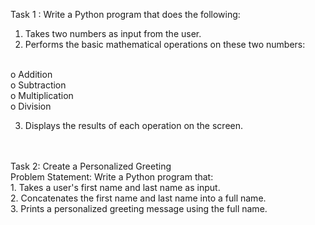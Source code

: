 Task 1 : Write a Python program that does the following:

1.  Takes two numbers as input from the user.
2.  Performs the basic mathematical operations on these two numbers:
<br>
o	Addition
<br>
o	Subtraction
<br>
o	Multiplication
<br>
o	Division
<br>

3.  Displays the results of each operation on the screen.
<br>
<br>
Task 2: Create a Personalized Greeting
<br>
Problem Statement: Write a Python program that:
<br>
1.  Takes a user's first name and last name as input.
<br>
2.  Concatenates the first name and last name into a full name.
<br>
3.  Prints a personalized greeting message using the full name.
